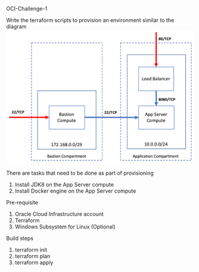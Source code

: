 OCI-Challenge-1

Write the terraform scripts to provision an environment similar to the diagram
![alt text](https://github.com/honggo-81/OCI-Challenge-1/blob/main/environment.png?raw=true)

There are tasks that need to be done as part of provisioning
1. Install JDK8 on the App Server compute
2. Install Docker engine on the App Server compute

Pre-requisite
1. Oracle Cloud Infrastructure account
2. Terraform
3. Windows Subsystem for Linux (Optional)

Build steps
1. terraform init
2. terraform plan
3. terraform apply